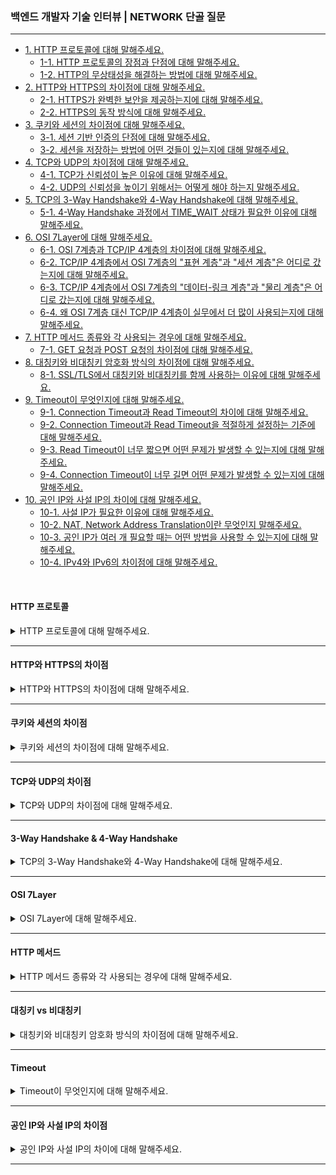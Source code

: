 ### 백엔드 개발자 기술 인터뷰 | NETWORK 단골 질문

---

- [1. HTTP 프로토콜에 대해 말해주세요.](#http-프로토콜)
    - [1-1. HTTP 프로토콜의 장점과 단점에 대해 말해주세요.]()
    - [1-2. HTTP의 무상태성을 해결하는 방법에 대해 말해주세요.]()
- [2. HTTP와 HTTPS의 차이점에 대해 말해주세요.](#http와-https의-차이점)
    - [2-1. HTTPS가 완벽한 보안을 제공하는지에 대해 말해주세요.]()
    - [2-2. HTTPS의 동작 방식에 대해 말해주세요.]()
- [3. 쿠키와 세션의 차이점에 대해 말해주세요.](#쿠키와-세션의-차이점)
    - [3-1. 세션 기반 인증의 단점에 대해 말해주세요.]()
    - [3-2. 세션을 저장하는 방법에 어떤 것들이 있는지에 대해 말해주세요.]()
- [4. TCP와 UDP의 차이점에 대해 말해주세요.](#tcp와-udp의-차이점)
    - [4-1. TCP가 신뢰성이 높은 이유에 대해 말해주세요.]()
    - [4-2. UDP의 신뢰성을 높이기 위해서는 어떻게 해야 하는지 말해주세요.]()
- [5. TCP의 3-Way Handshake와 4-Way Handshake에 대해 말해주세요.](#3-way-handshake--4-way-handshake)
    - [5-1. 4-Way Handshake 과정에서 TIME_WAIT 상태가 필요한 이유에 대해 말해주세요.]()
- [6. OSI 7Layer에 대해 말해주세요.](#osi-7layer)
    - [6-1. OSI 7계층과 TCP/IP 4계층의 차이점에 대해 말해주세요.]()
    - [6-2. TCP/IP 4계층에서 OSI 7계층의 "표현 계층"과 "세션 계층"은 어디로 갔는지에 대해 말해주세요.]()
    - [6-3. TCP/IP 4계층에서 OSI 7계층의 "데이터-링크 계층"과 "물리 계층"은 어디로 갔는지에 대해 말해주세요.]()
    - [6-4. 왜 OSI 7계층 대신 TCP/IP 4계층이 실무에서 더 많이 사용되는지에 대해 말해주세요.]()
- [7. HTTP 메서드 종류와 각 사용되는 경우에 대해 말해주세요.](#http-메서드)
    - [7-1. GET 요청과 POST 요청의 차이점에 대해 말해주세요.]()
- [8. 대칭키와 비대칭키 암호화 방식의 차이점에 대해 말해주세요.](#대칭키-vs-비대칭키)
    - [8-1. SSL/TLS에서 대칭키와 비대칭키를 함께 사용하는 이유에 대해 말해주세요.]()
- [9. Timeout이 무엇인지에 대해 말해주세요.](#timeout)
    - [9-1. Connection Timeout과 Read Timeout의 차이에 대해 말해주세요.]()
    - [9-2. Connection Timeout과 Read Timeout을 적절하게 설정하는 기준에 대해 말해주세요.]()
    - [9-3. Read Timeout이 너무 짧으면 어떤 문제가 발생할 수 있는지에 대해 말해주세요.]()
    - [9-4. Connection Timeout이 너무 길면 어떤 문제가 발생할 수 있는지에 대해 말해주세요.]()
- [10. 공인 IP와 사설 IP의 차이에 대해 말해주세요.](#공인-ip와-사설-ip의-차이점)
    - [10-1. 사설 IP가 필요한 이유에 대해 말해주세요.]()
    - [10-2. NAT, Network Address Translation이란 무엇인지 말해주세요.]()
    - [10-3. 공인 IP가 여러 개 필요할 때는 어떤 방법을 사용할 수 있는지에 대해 말해주세요.]()
    - [10-4. IPv4와 IPv6의 차이점에 대해 말해주세요.]()

<br>

#### HTTP 프로토콜

<details>
<summary>HTTP 프로토콜에 대해 말해주세요.</summary>

- HTTP(HyperText Transfer Protocol)는 클라이언트와 서버 간에 HTML 문서를 주고받기 위한 프로토콜로, 주로 웹 브라우저와 웹 서버 간 통신에서 사용된다.
- Stateless(무상태성) 특징을 가지며, 클라이언트의 요청에 대해 서버가 응답을 반환하는 방식으로 동작한다.
    - Stateless(무상태성): HTTP는 이전 요청에 대한 정보를 유지하지 않는다. 즉, 각 요청이 독립적으로 처리된다.
    - Connectionless(비연결성): 서버는 클라이언트의 요청을 처리한 후 연결을 종료한다. 요청할 때마다 새로 연결이 이루어진다.

<details>
<summary>⁉️ HTTP 프로토콜의 장점과 단점에 대해 말해주세요.</summary>

- HTTP 프로토콜 장점:
    - 간단한 설계: 요청과 응답의 단순한 구조 덕분에 개발 및 유지보수가 용이하다.
    - 확장성: 클라이언트와 서버가 독립적이므로 다양한 기기에서 사용할 수 있다.


- HTTP 프로토콜 단점:
    - 상태를 유지하지 않음: 로그인 정보나 세션을 서버가 직접 저장하지 않기 때문에 매번 인증이 필요하다.
    - 보안 문제: HTTP는 평문 데이터를 전송하므로 중간자 공격(MITM) 위험이 존재한다.

</details>

<br>

<details>
<summary>⁉️ HTTP의 무상태성을 해결하는 방법에 대해 말해주세요.</summary>

- 쿠키(Cookie)를 사용하여 클라이언트 측에 상태 정보를 저장한다.
- 세션(Session)을 사용하여 서버 측에서 상태 정보를 저장한다.
- JWT를 사용하여 클라이언트에 토큰을 저장하고 요청 시 인증으로 사용한다.

</details>

</details>

---

#### HTTP와 HTTPS의 차이점

<details>
<summary>HTTP와 HTTPS의 차이점에 대해 말해주세요.</summary>

- HTTP는 평문 데이터 전송으로, 데이터를 암호화하지 않고 전송하기 때문에 제3자가 데이터를 가로채거나 변조할 수 있다.

- HTTPS는 HTTP에 SSL/TLS(보안 계층)를 추가하여 데이터를 암호화하여 보낸다.

<details>
<summary>⁉️ HTTPS가 완벽한 보안을 제공하는지에 대해 말해주세요.</summary>

- HTTPS는 데이터 암호화를 제공하지만 중간자 공격(MITM), 인증서 위조 등의 위험이 존재한다.
- 보안을 강화하려면 HSTS(HTTP Strict Transport Security)를 적용해야 한다.

</details>

<br>

<details>
<summary>⁉️ HTTPS의 동작 방식에 대해 말해주세요.</summary>

1. 클라이언트가 HTTPS 요청을 전송한다.
2. 서버는 SSL/TLS 인증서를 제공한다.
3. 클라이언트가 인증서를 확인하고 공개키로 암호화한다.
4. 서버는 비공개키로 복호화하고 데이터를 전송한다.

</details>

</details>

---

#### 쿠키와 세션의 차이점

<details>
<summary>쿠키와 세션의 차이점에 대해 말해주세요.</summary>

- 쿠키(Cookie)는 사용자 컴퓨터에 저장하는 작은 기록 정보 파일로, HTTP에서 클라이언트의 상태 정보를 PC에 저장했다가 필요 시 정보를 참조하거나 재사용할 수 있다.
- 세션(Session)은 일정 시간 동안 같은 사용자로부터 들어오는 일련의 요구를 하나의 상태로 보고, 그 상태를 유지시키는 기술이다.

> 쿠키는 브라우저 종료 후에도 유지될 수 있지만, 세션은 기본적으로 브라우저를 종료하면 삭제된다.

<details>
<summary>⁉️ 세션 기반 인증의 단점에 대해 말해주세요.</summary>

- 서버가 세션 정보를 저장해야 하므로 사용자 수가 증가하게 될 경우 서버 측의 부하가 발생할 수 있다.
- 쿠키를 탈취하면 세션 하이재킹 위험이 존재한다.

</details>

<br>

<details>
<summary>⁉️ 세션을 저장하는 방법에 어떤 것들이 있는지에 대해 말해주세요.</summary>

- 메모리 세션: 서버의 RAM에 저장하여 속도가 빠르지만 휘발성이라 데이터가 삭제될 수 있다.
- 데이터베이스 세션: 데이터베이스에 저장하여 안정적이지만 속도가 느리다는 단점이 있다.
- Redis OR Memcached: 인메모리 데이터 저장소를 사용하여 속도와 안정성의 균형을 맞출 수 있다.

</details>

</details>

---

#### TCP와 UDP의 차이점

<details>
<summary>TCP와 UDP의 차이점에 대해 말해주세요.</summary>

- TCP는 연결형 서비스로 3-Way handshake 과정을 통해 연결을 설정하여 높은 신뢰성을 보장하지만, 속도가 비교적 느리다는 단점이 있다.
- UDP는 비연결형 서비스로 3-Way handshake를 사용하지 않아 신뢰성이 떨어지지만, 데이터 수신 여부를 확인하지 않아 속도가 빠르다는 장점이 있다.

<details>
<summary>⁉️ TCP가 신뢰성이 높은 이유에 대해 말해주세요.</summary>

- 3-Way handshake 과정을 통해 연결을 설정하고, 패킷 재전송 및 흐름 제어를 수행하기 때문이다.

</details>

<br>

<details>
<summary>⁉️ UDP의 신뢰성을 높이기 위해서는 어떻게 해야 하는지 말해주세요.</summary>

- 응용 계층에서 패킷 손실 복구 메커니즘을 추가해야 한다. 대표적으로 QUIC 프로토콜이 존재한다.

</details>

</details>

---

#### 3-Way Handshake & 4-Way Handshake

<details>
<summary>TCP의 3-Way Handshake와 4-Way Handshake에 대해 말해주세요.</summary>

- TCP는 3-Way Handshake 과정을 통해 연결을 설정하고, 4-Way Handshake 과정을 통해 연결을 해제한다.


- 3-Way Handshake 과정은 TCP 네트워크에서 통신하는 장치가 서로 연결이 잘 되었는지 확인하는 방법이다.
    - 송신자와 수신자는 총 3번에 걸쳐 데이터를 주고 받으며 통신이 가능한 상태인지 확인한다.
- 4-Way Handshake 과정은 TCP 네트워크에서 통신하는 장치의 연결을 해제하는 방법이다.
    - 송신자와 수신자는 총 4번에 걸쳐 데이터를 주고 받으며 연결을 끊는다.

<details>
<summary>⁉️ 4-Way Handshake 과정에서 TIME_WAIT 상태가 필요한 이유에 대해 말해주세요.</summary>

- 지연된 패킷이 네트워크에서 남아있을 가능성이 있기 때문에 이를 방지하기 위해서 TIME_WAIT이 필요하다.

</details>

</details>

---

#### OSI 7Layer

<details>
<summary>OSI 7Layer에 대해 말해주세요.</summary>

- OSI 7계층은 네트워크 통신 과정을 7개의 계층으로 나눈 개념적인 모델이다.
- 각 계층은 독립적으로 동작하며, 상위 계층은 하위 계층의 기능을 기반으로 동작한다.

| 계층  | 계층 이름                       | 역할 및 기능                               |
|-----|-----------------------------|---------------------------------------|
| 7계층 | 응용 계층 (Application Layer)   | 사용자에게 네트워크 서비스 제공 (HTTP, FTP, SMTP 등) |
| 6계층 | 표현 계층 (Presentation Layer)  | 데이터 암호화, 압축, 변환 (JPEG, ASCII, TLS)    |
| 5계층 | 세션 계층 (Session Layer)       | 세션(연결) 생성 및 관리 (로그인 유지, API 세션)       |
| 4계층 | 전송 계층 (Transport Layer)     | 신뢰성 있는 데이터 전송 (TCP, UDP, 포트 번호 사용)    |
| 3계층 | 네트워크 계층 (Network Layer)     | 목적지까지 최적의 경로 설정 (IP, 라우팅)             |
| 2계층 | 데이터 링크 계층 (Data Link Layer) | MAC 주소 기반 데이터 전송, 오류 검출 및 흐름 제어       |
| 1계층 | 물리 계층 (Physical Layer)      | 물리적인 데이터 전송 (비트, 케이블, 리피터)            |

- 7계층 (응용 계층): 사용자와 가장 가까운 계층으로, 사용자가 네트워크를 이용할 수 있도록 인터페이스를 제공하는 역할을 한다.
    - 웹 브라우저(HTTP), 이메일(SMTP), 파일 전송(FTP) 등의 프로토콜이 포함되어 있다.
- 6계층 (표현 계층): 데이터를 암호화, 인코딩, 압축하는 역할을 한다.
    - 서로 다른 형식의 데이터를 변환하여 서로 다른 운영체제 간에도 데이터가 호환되도록 지원한다.
- 5계층 (세션 계층): 클라이언트와 서버 간 세션(연결)을 설정하고 유지하는 역할을 한다.
    - 통신이 중단될 경우 다시 연결할 수 있도록 관리한다.
- 4계층 (전송 계층): 데이터를 목적지까지 신뢰성 있게 전송하는 역할을 한다.
    - TCP(신뢰성 보장)와 UDP(빠른 속도, 신뢰성 낮음) 프로토콜이 대표적이다.
- 3계층 (네트워크 계층): 데이터를 목적지까지 가장 빠른 경로로 전송하는 역할을 한다.
    - IP 주소를 기반으로 라우팅을 수행한다.
- 2계층 (데이터-링크 계층): MAC 주소를 이용해 물리적인 네트워크 환경에서 데이터를 전송하는 역할을 한다.
    - 오류 검출 및 흐름 제어를 수행하여 안정적인 데이터 전송을 보장한다.
- 1계층 (물리 계층): 데이터를 전기 신호, 광신호, 무선 신호로 변환하여 물리적인 매체를 통해 전송하는 역할을 한다.
    - 케이블, 리피터, 허브 같은 물리적 장비가 해당된다.

<details>
<summary>⁉️ OSI 7계층과 TCP/IP 4계층의 차이점에 대해 말해주세요.</summary>

- OSI 7계층은 네트워크 통신을 이론적으로 설명하기 위한 개념적인 모델이고, TCP/IP 4계층은 실제 인터넷에서 동작하는 네트워크 모델이다.
- 즉, TCP/IP 4계층은 OSI 7계층을 실무에 맞게, 현실적으로 필요 없는 계층을 통합하여 단순화한 모델이다.

</details>

<br>

<details>
<summary>⁉️ TCP/IP 4계층에서 OSI 7계층의 "표현 계층"과 "세션 계층"은 어디로 갔는지에 대해 말해주세요.</summary>

- TCP/IP 4계층에서는 표현 계층(데이터 인코딩, 암호화 등)을 HTTP, TLS 등에서 처리하고, 세션 계층(연결 관리)은 TCP 프로토콜이 일부 역할을 수행하여 응용 계층에 통합되었다.

</details>

<br>

<details>
<summary>⁉️ TCP/IP 4계층에서 OSI 7계층의 "데이터-링크 계층"과 "물리 계층"은 어디로 갔는지에 대해 말해주세요.</summary>

- 데이터-링크 계층과 물리 계층은 LAN, Wi-Fi, Ethernet과 같은 물리적인 네트워크 기술을 TCP/IP 4계층의 네트워크 인페이스 계층으로 통합되었다.

</details>

<br>

<details>
<summary>⁉️ 왜 OSI 7계층 대신 TCP/IP 4계층이 실무에서 더 많이 사용되는지에 대해 말해주세요.</summary>

- OSI 7계층은 네트워크 개념을 이해하기 좋은 이론적인 모델이지만, 실제로 인터넷에서 동작하는 TCP/IP 프로토콜들은 4계층 모델에 더 적합하다.
- 특히, 표현 계층과 세션 계층은 따로 분리할 필요 없이 응용 계층에서 처리할 수 있어 OSI 모델보다 TCP/IP 모델이 더 실용적이다.

</details>

</details>

---

#### HTTP 메서드

<details>
<summary>HTTP 메서드 종류와 각 사용되는 경우에 대해 말해주세요.</summary>

- GET 요청은 데이터를 조회할 때 사용한다.
- POST 요청은 요청 데이터를 처리할 때, 보통 데이터를 등록할 때 사용한다.
- PUT 요청은 데이터를 변경할 때 사용하며, 해당 데이터가 없으면 생성한다.
- PATCH 요청은 일부 데이터만 변경할 때 사용한다.
- DELETE 요청은 데이터를 삭제할 때 사용한다.

<details>
<summary>⁉️ GET 요청과 POST 요청의 차이점에 대해 말해주세요.</summary>

- GET 요청은 URL에 데이터를 포함하여 전송하며, 캐싱이 가능하다.
- POST 요청은 데이터를 바디에 포함하여 전송하여, 보안성이 더 높다.

</details>

</details>

---

#### 대칭키 vs 비대칭키

<details>
<summary>대칭키와 비대칭키 암호화 방식의 차이점에 대해 말해주세요.</summary>

- 대킹키는 암호화와 복호화에 같은 암호키를 사용하는 알고리즘으로, 중간에 누군가 암호키를 가로채면 암호화된 정보가 유출될 수 있다.
- 비대칭키는 암호화와 복호화할 때 키를 서로 다른 키로 사용하는 암호화 알고리즘으로, 개인키와 공개키를 쌍으로 이룬 형태이다.

> 대칭키는 암호화 및 복호화 키가 동일하여 속도는 빠르지만 보안에 취약하다. 반면 비대칭키는 공개키 및 개인키로 암호화하여 보안이 강하지만 속도가 느리다.

<details>
<summary>⁉️ SSL/TLS에서 대칭키와 비대칭키를 함께 사용하는 이유에 대해 말해주세요.</summary>

- 비대칭키로 세션키를 교환한 후, 데이터 전송은 속도가 빠른 대칭키로 암호화하기 위해서 함께 사용한다.

</details>

</details>

---

#### Timeout

<details>
<summary>Timeout이 무엇인지에 대해 말해주세요.</summary>

- 서버와 클라이언트가 통신할 때 일정 시간이 지나도 응답이 없으면 연결을 종료하는 것을 의미한다.
- Timeout을 설정하는 이유는 무한정 대기하는 것을 방지하고, 네트워크 및 시스템 자원을 효율적으로 관리하기 위함이다.

<details>
<summary>⁉️ Connection Timeout과 Read Timeout의 차이에 대해 말해주세요.</summary>

- Connection Timeout은 클라이언트가 서버에 연결을 시도할 때, 일정 시간이 지나도 연결이 성립되지 않으면 발생하는 타임아웃이다.
- 즉, 서버와의 연결을 수립하는 과정에서 일정 시간이 지나도 응답이 없으면 연결을 포기하는 것이다.
    - 서버가 다운되었거나, 방화벽 설정으로 인해 접근이 차단된 경우
    - 서버가 과부하 상태라 새로운 연결을 수락하지 못하는 경우
    - 네트워크 상태가 불안정하여 클라이언트와 서버 간 연결이 이루어지지 않는 경우


- Read Timeout은 클라이언트가 서버와의 연결을 성공적으로 수립했지만, 서버가 응답을 주지 않으면 일정 시간 후 연결을 종료하는 타임아웃이다.
- 즉, 서버에 요청을 보냈지만, 서버가 데이터를 반환하는 데 너무 오래 걸리면 발생하는 타임아웃이다.
    - 서버의 로직 수행 시간이 길어 클라이언트가 대기 시간이 초과된 경우
    - 데이터베이스 쿼리가 오래 걸려 응답이 지연된 경우
    - 서버 내에서 무한 루프 또는 대기 상태가 발생하여 응답을 보내지 않는 경우

</details>

<br>

<details>
<summary>⁉️ Connection Timeout과 Read Timeout을 적절하게 설정하는 기준에 대해 말해주세요.</summary>

- Connection Timeout은 네트워크 연결 지연이 발생할 가능성이 있는 경우 짧게 설정한다.
    - 무한정 대기하는 것을 방지하여 서버 리소스를 절약한다.
- Read Timeout은 서버의 응답 속도를 고려하여 적절한 시간을 설정한다.
    - 비효율적인 대기를 방지하고, 응답이 늦은 경우 적절한 오류 처리를 수행한다.

</details>

<br>

<details>
<summary>⁉️ Read Timeout이 너무 짧으면 어떤 문제가 발생할 수 있는지에 대해 말해주세요.</summary>

- 서버에서 응답을 생성하는 데 시간이 걸리는 경우, 클라이언트가 너무 빨리 연결을 종료하여 불완전한 데이터 전송이 발생할 수 있다.
- 반대로 너무 길게 설정하면 클라이언트가 오랜 시간 대기하여 UX가 저하된다.

</details>

<br>

<details>
<summary>⁉️ Connection Timeout이 너무 길면 어떤 문제가 발생할 수 있는지에 대해 말해주세요.</summary>

- 클라이언트가 서버에 연결할 수 없는 상황에서도 오랜 시간 대기하여 리소스 낭비가 발생할 수 있다.
- 과부하가 걸린 서버는 빠르게 실패 요청을 감지하고 새로운 연결을 받을 수 있어야 한다.

</details>

</details>


---

#### 공인 IP와 사설 IP의 차이점

<details>
<summary>공인 IP와 사설 IP의 차이에 대해 말해주세요.</summary>

- 공인 IP (Public IP)는 ISP(인터넷 서비스 제공자)가 부여하는 전 세계적으로 유일한 IP 주소이다.
    - 인터넷에 직접 연결할 수 있으며 웹사이트, 클라우드 서버, 이메일 서버 등과 같은 외부에서 접근 가능한 서비스에 사용된다.

- 사설 IP (Private IP)는 기업, 학교, 가정 내에서 사용하는 내부 네트워크용 IP 주소이다.
    - 인터넷에 직접 연결할 수 없으며, 공인 IP를 통해 인터넷에 접속할 수 있으며 사설 네트워크(가정용 Wi-Fi, 회사 네트워크 등)에서 사용된다.

<details>
<summary>⁉️ 사설 IP가 필요한 이유에 대해 말해주세요.</summary>

- IPv4 주소 공간이 한정되어 있기 때문에, 공인 IP 주소를 모든 장치에 할당하는 것은 불가능하다.
- 사설 IP를 사용하면 하나의 공인 IP를 통해 여러 장치가 인터넷에 연결이 가능해진다. (NAT 사용).

</details>

<br>

<details>
<summary>⁉️ NAT, Network Address Translation이란 무엇인지 말해주세요.</summary>

- NAT는 사설 IP를 공인 IP로 변환하여 인터넷에 연결하는 기술이다.
- 라우터(공유기)가 내부 네트워크에서 할당된 사설 IP를 공인 IP로 변환하여 데이터를 송수신한다.
- 하나의 공인 IP만으로도 여러 장치가 인터넷을 사용할 수 있게 해준다.

</details>

<br>

<details>
<summary>⁉️ 공인 IP가 여러 개 필요할 때는 어떤 방법을 사용할 수 있는지에 대해 말해주세요.</summary>

-

</details>

<br>

<details>
<summary>⁉️ IPv4와 IPv6의 차이점에 대해 말해주세요.</summary>

-

</details>

</details>

---
